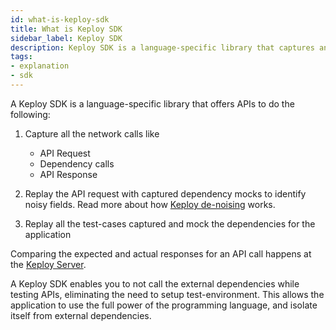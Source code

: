 ```yaml
---
id: what-is-keploy-sdk
title: What is Keploy SDK
sidebar_label: Keploy SDK
description: Keploy SDK is a language-specific library that captures and replays API calls and subsequent network interactions.
tags:
- explanation
- sdk
---
```

A Keploy SDK is a language-specific library that offers APIs to do the following:

1. Capture all the network calls like 
   - API Request
   - Dependency calls
   - API Response

2. Replay the API request with captured dependency mocks to identify noisy fields. Read more about how [Keploy de-noising](/docs/keploy-explained/introduction#3-accurate-noise-detection)  works.
3. Replay all the test-cases captured and mock the dependencies for the application

Comparing the expected and actual responses for an API call happens at the [Keploy Server](docs/server/introduction). 

A Keploy SDK enables you to not call the external dependencies while testing APIs, eliminating the need to setup test-environment.
This allows the application to use the full power of the programming language, and isolate itself from external dependencies.